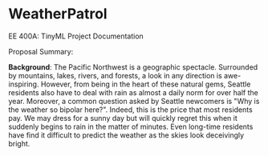 # WeatherPatrol
EE 400A: TinyML Project Documentation

Proposal Summary:

**Background**: The Pacific Northwest is a geographic spectacle. Surrounded by mountains, lakes, rivers, and forests, a look in any direction is awe-inspiring. However, from being in the heart of these natural gems, Seattle residents also have to deal with rain as almost a daily norm for over half the year. Moreover, a common question asked by Seattle newcomers is "Why is the weather so bipolar here?". Indeed, this is the price that most residents pay. We may dress for a sunny day but will quickly regret this when it suddenly begins to rain in the matter of minutes. Even long-time residents have find it difficult to predict the weather as the skies look deceivingly bright.

